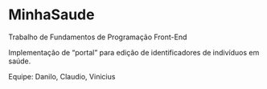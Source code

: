 # MinhaSaude

Trabalho de Fundamentos de Programação Front-End

Implementação de “portal” para edição de identificadores de indivíduos em saúde.

Equipe: Danilo, Claudio, Vinicius 
